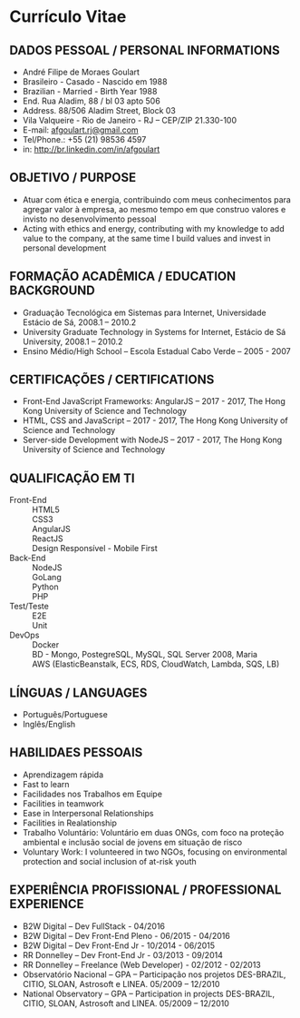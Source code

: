 # Currículo Vitae

## DADOS PESSOAL / PERSONAL INFORMATIONS

*   André Filipe de Moraes Goulart
*   Brasileiro - Casado - Nascido em 1988
*   Brazilian - Married - Birth Year 1988
*   End. Rua Aladim, 88 / bl 03 apto 506
*   Address. 88/506 Aladim Street, Block 03
*   Vila Valqueire - Rio de Janeiro - RJ – CEP/ZIP 21.330-100
*   E-mail: afgoulart.rj@gmail.com
*   Tel/Phone.: +55 (21) 98536 4597
*   in: http://br.linkedin.com/in/afgoulart

## OBJETIVO / PURPOSE

*   Atuar com ética e energia, contribuindo com meus conhecimentos para agregar valor à empresa, ao mesmo tempo em que construo valores e invisto no desenvolvimento pessoal
*   Acting with ethics and energy, contributing with my knowledge to add value to the company, at the same time I build values and invest in personal development

## FORMAÇÃO ACADÊMICA / EDUCATION BACKGROUND

*   Graduação Tecnológica em Sistemas para Internet, Universidade Estácio de Sá, 2008.1 – 2010.2
*   University Graduate Technology in Systems for Internet, Estácio de Sá University, 2008.1 – 2010.2
*   Ensino Médio/High School – Escola Estadual Cabo Verde – 2005 - 2007

## CERTIFICAÇÕES / CERTIFICATIONS

*   Front-End JavaScript Frameworks: AngularJS – 2017 - 2017, The Hong Kong University of Science and Technology
*   HTML, CSS and JavaScript – 2017 - 2017, The Hong Kong University of Science and Technology
*   Server-side Development with NodeJS – 2017 - 2017, The Hong Kong University of Science and Technology

## QUALIFICAÇÃO EM TI

<dl>

<dt>Front-End</dt>

<dd>HTML5</dd>

<dd>CSS3</dd>

<dd>AngularJS</dd>

<dd>ReactJS</dd>

<dd>Design Responsível - Mobile First</dd>

<dt>Back-End</dt>

<dd>NodeJS</dd>

<dd>GoLang</dd>

<dd>Python</dd>

<dd>PHP</dd>

<dt>Test/Teste</dt>

<dd>E2E</dd>

<dd>Unit</dd>

<dt>DevOps</dt>

<dd>Docker</dd>

<dd>BD - Mongo, PostegreSQL, MySQL, SQL Server 2008, Maria</dd>

<dd>AWS (ElasticBeanstalk, ECS, RDS, CloudWatch, Lambda, SQS, LB)</dd>

</dl>

## LÍNGUAS / LANGUAGES

*   Português/Portuguese
*   Inglês/English

## HABILIDAES PESSOAIS

*   Aprendizagem rápida
*   Fast to learn
*   Facilidades nos Trabalhos em Equipe
*   Facilities in teamwork
*   Ease in Interpersonal Relationships
*   Facilities in Realationship
*   Trabalho Voluntário: Voluntário em duas ONGs, com foco na proteção ambiental e inclusão social de jovens em situação de risco
*   Voluntary Work: I volunteered in two NGOs, focusing on environmental protection and social inclusion of at-risk youth

## EXPERIÊNCIA PROFISSIONAL / PROFESSIONAL EXPERIENCE

*   B2W Digital – Dev FullStack - 04/2016
*   B2W Digital – Dev Front-End Pleno - 06/2015 - 04/2016
*   B2W Digital – Dev Front-End Jr - 10/2014 - 06/2015
*   RR Donnelley – Dev Front-End Jr - 03/2013 - 09/2014
*   RR Donnelley – Freelance (Web Developer) - 02/2012 - 02/2013
*   Observatório Nacional – GPA – Participação nos projetos DES-BRAZIL, CITIO, SLOAN, Astrosoft e LINEA. 05/2009 – 12/2010
*   National Observatory – GPA – Participation in projects DES-BRAZIL, CITIO, SLOAN, Astrosoft and LINEA. 05/2009 – 12/2010
